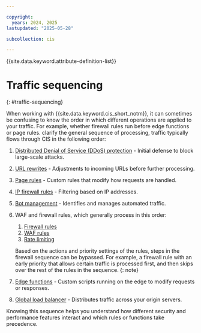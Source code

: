 ```yaml
---

copyright:
  years: 2024, 2025
lastupdated: "2025-05-28"

subcollection: cis

---
```


{{site.data.keyword.attribute-definition-list}}

# Traffic sequencing
{: #traffic-sequencing}

When working with {{site.data.keyword.cis_short_notm}}, it can sometimes be confusing to know the order in which different operations are applied to your traffic. For example, whether firewall rules run before edge functions or page rules. clarify the general sequence of processing, traffic typically flows through CIS in the following order:

1. [Distributed Denial of Service (DDoS) protection](/docs/cis?topic=cis-distributed-denial-of-service-ddos-attack-concepts) - Initial defense to block large-scale attacks.
1. [URL rewrites](/docs/cis?topic=cis-url-normalization) - Adjustments to incoming URLs before further processing. 
1. [Page rules](/docs/cis?topic=cis-about-firewall-rules) - Custom rules that modify how requests are handled.
1. [IP firewall rules](/docs/cis?topic=cis-actions) - Filtering based on IP addresses.
1. [Bot management](/docs/cis?topic=cis-about-bot-mgmt) - Identifies and manages automated traffic. 
1. WAF and firewall rules, which generally process in this order:
   1. [Firewall rules](/docs/cis?topic=cis-about-firewall-rules)
   1. [WAF rules](/docs/cis?topic=cis-waf-actions)
   1. [Rate limiting](/docs/cis?topic=cis-cis-rate-limiting)

    Based on the actions and priority settings of the rules, steps in the firewall sequence can be bypassed. For example, a firewall rule with an early priority that allows certain traffic is processed first, and then skips over the rest of the rules in the sequence.
    {: note}

1. [Edge functions](/docs/cis?topic=cis-working-with-edge-functions) - Custom scripts running on the edge to modify requests or responses.
1. [Global load balancer](/docs/cis?topic=cis-configure-glb) - Distributes traffic across your origin servers.

Knowing this sequence helps you understand how different security and performance features interact and which rules or functions take precedence.
